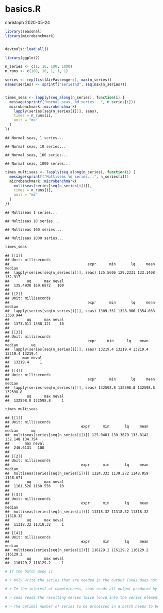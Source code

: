 basics.R
================
christoph
2020-05-24

``` r
library(seasonal)
library(microbenchmark)


devtools::load_all()
```

``` r
library(ggplot2)

n_series <- c(1, 10, 100, 1000)
n_runs <- c(100, 10, 1, 1, 1)

series <- rep(list(AirPassengers), max(n_series))
names(series) <- sprintf("series%d", seq(max(n_series)))


times_seas <- lapply(seq_along(n_series), function(i) {
  message(sprintf("Normal seas, %d series...", n_series[i]))
  microbenchmark::microbenchmark(
    lapply(series[seq(n_series[i])], seas),
    times = n_runs[i],
    unit = "ms"
  )
})
```

    ## Normal seas, 1 series...

    ## Normal seas, 10 series...

    ## Normal seas, 100 series...

    ## Normal seas, 1000 series...

``` r
times_multiseas <- lapply(seq_along(n_series), function(i) {
  message(sprintf("Multiseas %d series...", n_series[i]))
  microbenchmark::microbenchmark(
    multiseas(series[seq(n_series[i])]),
    times = n_runs[i],
    unit = "ms"
  )
})
```

    ## Multiseas 1 series...

    ## Multiseas 10 series...

    ## Multiseas 100 series...

    ## Multiseas 1000 series...

``` r
times_seas
```

    ## [[1]]
    ## Unit: milliseconds
    ##                                    expr      min       lq     mean  median
    ##  lapply(series[seq(n_series[i])], seas) 125.5606 129.2331 133.1408 132.317
    ##        uq      max neval
    ##  135.4938 169.6872   100
    ##
    ## [[2]]
    ## Unit: milliseconds
    ##                                    expr      min       lq     mean   median
    ##  lapply(series[seq(n_series[i])], seas) 1309.351 1328.966 1354.063 1360.944
    ##        uq      max neval
    ##  1373.011 1388.121    10
    ##
    ## [[3]]
    ## Unit: milliseconds
    ##                                    expr     min      lq    mean  median      uq
    ##  lapply(series[seq(n_series[i])], seas) 13219.4 13219.4 13219.4 13219.4 13219.4
    ##      max neval
    ##  13219.4     1
    ##
    ## [[4]]
    ## Unit: milliseconds
    ##                                    expr      min       lq     mean   median
    ##  lapply(series[seq(n_series[i])], seas) 132598.8 132598.8 132598.8 132598.8
    ##        uq      max neval
    ##  132598.8 132598.8     1

``` r
times_multiseas
```

    ## [[1]]
    ## Unit: milliseconds
    ##                                 expr      min       lq     mean  median      uq
    ##  multiseas(series[seq(n_series[i])]) 125.0481 130.3679 133.8142 132.148 134.754
    ##       max neval
    ##  246.6131   100
    ##
    ## [[2]]
    ## Unit: milliseconds
    ##                                 expr      min       lq     mean   median
    ##  multiseas(series[seq(n_series[i])]) 1124.333 1139.272 1148.959 1148.671
    ##        uq      max neval
    ##  1161.528 1168.556    10
    ##
    ## [[3]]
    ## Unit: milliseconds
    ##                                 expr      min       lq     mean   median
    ##  multiseas(series[seq(n_series[i])]) 11318.32 11318.32 11318.32 11318.32
    ##        uq      max neval
    ##  11318.32 11318.32     1
    ##
    ## [[4]]
    ## Unit: milliseconds
    ##                                 expr      min       lq     mean   median
    ##  multiseas(series[seq(n_series[i])]) 116129.2 116129.2 116129.2 116129.2
    ##        uq      max neval
    ##  116129.2 116129.2     1

``` r
# If the batch mode is

# > Only write the series that are needed in the output (seas does not respect the save parameter for x11 and always stores all series)

# > In the interest of completeness, seas reads all output produced by the x13 binary program (.mdl, .udg, .html …). Again if only the series are of interest then these do not need to be read.

# > seas reads the resulting series twice (once into the series element of the output and once into data). This overhead can be avoided in batch use.

# > The optimal number of series to be processed in a batch needs to be found. multiseas could then do chunking internally.
```
